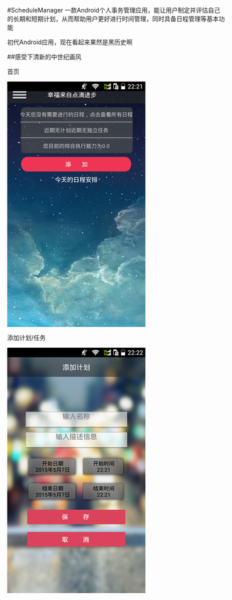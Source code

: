 #ScheduleManager
一款Android个人事务管理应用，能让用户制定并评估自己的长期和短期计划，从而帮助用户更好进行时间管理，同时具备日程管理等基本功能

初代Android应用，现在看起来果然是黑历史啊

##感受下清新的中世纪画风

首页

<img src="https://github.com/lazysong/ScheduleManager/blob/master/ScreenCapture/1.png" width = "320" height = "568" alt="图片名称" align=center />

添加计划/任务

<img src="https://github.com/lazysong/ScheduleManager/blob/master/ScreenCapture/2.png" width = "320" height = "568" alt="图片名称" align=center />
